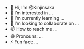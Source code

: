 - 👋 Hi, I’m @Kinjinsaka
- 👀 I’m interested in ...
- 🌱 I’m currently learning ...
- 💞️ I’m looking to collaborate on ...
- 📫 How to reach me ...
- 😄 Pronouns: ...
- ⚡ Fun fact: ...

<!---
Kinjinsaka/Kinjinsaka is a ✨ special ✨ repository because its `README.md` (this file) appears on your GitHub profile.
You can click the Preview link to take a look at your changes.
--->

